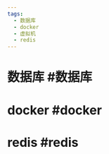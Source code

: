```yaml
---
tags:
  - 数据库
  - docker
  - 虚拟机
  - redis
---
```


# 数据库 #数据库 



# docker #docker 



# redis #redis 